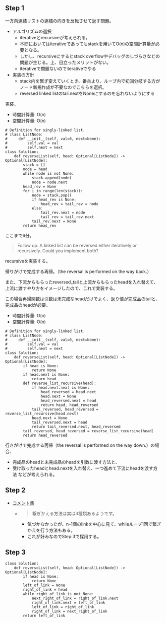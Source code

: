 ## Step 1

一方向連結リストの連結の向きを反転させて返す問題。

- アルゴリズムの選択
  - iterativeとrecursiveが考えられる。
  - 本問においてはiterativeであってもstackを用いてO(n)の空間計算量が必要となる。
  - しかし、recursiveにするとstack overflowやデバッグのしづらさなどの問題が生じる。上、目立ったメリットがない。
  - iterativeで問題ないのでiterativeでやる
- 実装の方針
  - stack内を繋ぎ変えていくとき、番兵より、ループ内で初回分岐する方がノード新規作成が不要なのでこちらを選択。
  - reversed linked listのtail.nextをNoneにするのを忘れないようにする

実装。

- 時間計算量: O(n)
- 空間計算量: O(n)

```python3
# Definition for singly-linked list.
# class ListNode:
#     def __init__(self, val=0, next=None):
#         self.val = val
#         self.next = next
class Solution:
    def reverseList(self, head: Optional[ListNode]) -> Optional[ListNode]:
        stack = []
        node = head
        while node is not None:
            stack.append(node)
            node = node.next
        head_rev = None
        for i in range(len(stack)):
            node = stack.pop()
            if head_rev is None:
                head_rev = tail_rev = node
            else:
                tail_rev.next = node
                tail_rev = tail_rev.next
            tail_rev.next = None
        return head_rev
```

ここまで6分。

> Follow up: A linked list can be reversed either iteratively or recursively. Could you implement both?

recursiveを実装する。

帰りがけで完成する再帰。（the reversal is performed on the way back.）

また、下流からもらったreversed_tailと上流からもらったheadを入れ替えて、上流に渡すやり方をイメージしたので、これで実装する。

この場合再帰関数は引数は未完成なheadだけでよく、返り値が完成品のtailと、完成品のheadが必要。

- 時間計算量: O(n)
- 空間計算量: O(n)

```python3
# Definition for singly-linked list.
# class ListNode:
#     def __init__(self, val=0, next=None):
#         self.val = val
#         self.next = next
class Solution:
    def reverseList(self, head: Optional[ListNode]) -> Optional[ListNode]:
        if head is None:
            return None
        if head.next is None:
            return head
        def reverse_list_recursive(head):
            if head.next.next is None:
                head_reversed = head.next
                head.next = None
                head_reversed.next = head
                return head, head_reversed
            tail_reversed, head_reversed = reverse_list_recursive(head.next)
            head.next = None
            tail_reversed.next = head
            return tail_reversed.next, head_reversed
        tail_reversed, head_reversed = reverse_list_recursive(head)
        return head_reversed
```

行きがけで完成する再帰（the reversal is performed on the way down.）の場合、
- 完成品のheadと未完成品のheadを引数に渡す方法と、
- 受け取ったheadとhead.nextを入れ替え、一つ進めて下流にheadを渡す方法
などが考えられる。

## Step 2

- [コメント集](https://docs.google.com/document/d/11HV35ADPo9QxJOpJQ24FcZvtvioli770WWdZZDaLOfg/edit?tab=t.0#heading=h.x5w37bodndgj)
  - > 繋ぎかえる方法は実は3種類あるようです。
    - 気づかなかったが、n-1個のlinkを中心に見て、whileループ1回で繋ぎかえを行う方法もある。
    - これが好みなのでStep 3で採用する。

## Step 3

```python3
class Solution:
    def reverseList(self, head: Optional[ListNode]) -> Optional[ListNode]:
        if head is None:
            return None
        left_of_link = None
        right_of_link = head
        while right_of_link is not None:
            next_right_of_link = right_of_link.next
            right_of_link.next = left_of_link
            left_of_link = right_of_link
            right_of_link = next_right_of_link
        return left_of_link
```
